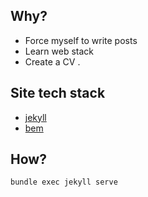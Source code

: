 ## Why?
* Force myself to write posts
* Learn web stack
* Create a CV
.

## Site tech stack
* [jekyll](https://jekyllrb.com/)
* [bem](https://en.bem.info/)

## How?

```bash
bundle exec jekyll serve
```